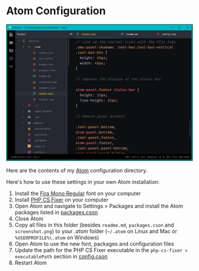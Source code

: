 Atom Configuration
=======

[![Screenshot of Atom with my configuration applied](screenshot.png)](https://raw.githubusercontent.com/brendanmurty/dotfiles/master/.atom/screenshot.png)

Here are the contents of my [Atom](https://atom.io/) configuration directory.

Here's how to use these settings in your own Atom installation:

1. Install the [Fira Mono Regular](https://github.com/mozilla/Fira) font on your computer
2. Install [PHP CS Fixer](http://cs.sensiolabs.org/) on your computer
3. Open Atom and navigate to Settings > Packages and install the Atom packages listed in [packages.cson](packages.cson)
4. Close Atom
5. Copy all files in this folder (besides `readme.md`, `packages.cson` and `screenshot.png`) to your *.atom* folder (`~/.atom` on Linux and Mac or `%USERPROFILE%\.atom` on Windows)
6. Open Atom to use the new font, packages and configuration files
7. Update the path for the PHP CS Fixer executable in the `php-cs-fixer > executablePath` section in [config.cson](config.cson)
8. Restart Atom
